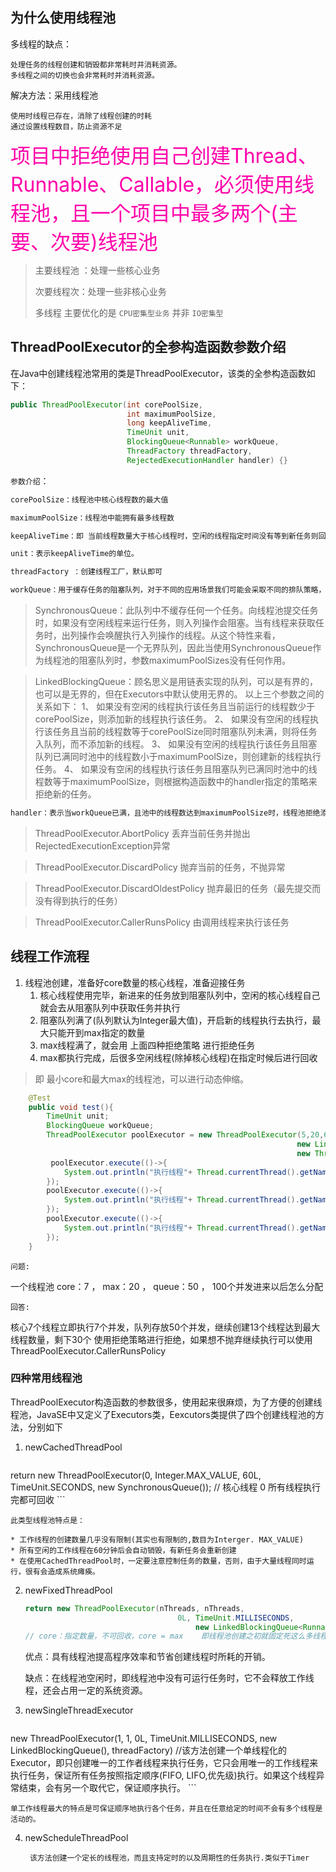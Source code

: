 ## 为什么使用线程池
多线程的缺点：  

    处理任务的线程创建和销毁都非常耗时并消耗资源。
    多线程之间的切换也会非常耗时并消耗资源。

解决方法：采用线程池

    使用时线程已存在，消除了线程创建的时耗
    通过设置线程数目，防止资源不足

<font color=ff00aa size=6>项目中拒绝使用自己创建Thread、Runnable、Callable，必须使用线程池，且一个项目中最多两个(主要、次要)线程池</font>

> 主要线程池 ：处理一些核心业务
>
> 次要线程次：处理一些非核心业务
>
> 多线程 主要优化的是  `CPU密集型业务` 并非 `IO密集型`

## ThreadPoolExecutor的全参构造函数参数介绍

在Java中创建线程池常用的类是ThreadPoolExecutor，该类的全参构造函数如下：

```java
public ThreadPoolExecutor(int corePoolSize,
                          int maximumPoolSize,
                          long keepAliveTime,
                          TimeUnit unit,
                          BlockingQueue<Runnable> workQueue,
                          ThreadFactory threadFactory,
                          RejectedExecutionHandler handler) {}
```

`参数介绍`：

```bash
corePoolSize：线程池中核心线程数的最大值

maximumPoolSize：线程池中能拥有最多线程数

keepAliveTime：即 当前线程数量大于核心线程时，空闲的线程指定时间没有等到新任务则回收。

unit：表示keepAliveTime的单位。

threadFactory ：创建线程工厂，默认即可

workQueue：用于缓存任务的阻塞队列，对于不同的应用场景我们可能会采取不同的排队策略，这就需要不同类型的阻塞队列，在线程池中常用的阻塞队列有以下2种：
```
>SynchronousQueue<Runnable>：此队列中不缓存任何一个任务。向线程池提交任务时，如果没有空闲线程来运行任务，则入列操作会阻塞。当有线程来获取任务时，出列操作会唤醒执行入列操作的线程。从这个特性来看，SynchronousQueue是一个无界队列，因此当使用SynchronousQueue作为线程池的阻塞队列时，参数maximumPoolSizes没有任何作用。

>LinkedBlockingQueue<Runnable>：顾名思义是用链表实现的队列，可以是有界的，也可以是无界的，但在Executors中默认使用无界的。
以上三个参数之间的关系如下：
1、	如果没有空闲的线程执行该任务且当前运行的线程数少于corePoolSize，则添加新的线程执行该任务。
2、	如果没有空闲的线程执行该任务且当前的线程数等于corePoolSize同时阻塞队列未满，则将任务入队列，而不添加新的线程。
3、	如果没有空闲的线程执行该任务且阻塞队列已满同时池中的线程数小于maximumPoolSize，则创建新的线程执行任务。
4、	如果没有空闲的线程执行该任务且阻塞队列已满同时池中的线程数等于maximumPoolSize，则根据构造函数中的handler指定的策略来拒绝新的任务。

```bash
handler：表示当workQueue已满，且池中的线程数达到maximumPoolSize时，线程池拒绝添加新任务时采取的策略。一般可以采取以下四种取值。
```

>ThreadPoolExecutor.AbortPolicy	丢弃当前任务并抛出RejectedExecutionException异常

>ThreadPoolExecutor.DiscardPolicy	抛弃当前的任务，不抛异常

>ThreadPoolExecutor.DiscardOldestPolicy	抛弃最旧的任务（最先提交而没有得到执行的任务）

>ThreadPoolExecutor.CallerRunsPolicy	由调用线程来执行该任务



## 线程工作流程

1. 线程池创建，准备好core数量的核心线程，准备迎接任务
	1. 核心线程使用完毕，新进来的任务放到阻塞队列中，空闲的核心线程自己就会去从阻塞队列中获取任务并执行
	2. 阻塞队列满了(队列默认为Integer最大值)，开启新的线程执行去执行，最大只能开到max指定的数量
	3. max线程满了，就会用 上面四种拒绝策略 进行拒绝任务
	4. max都执行完成，后很多空闲线程(除掉核心线程)在指定时候后进行回收

> 即 最小core和最大max的线程池，可以进行动态伸缩。



```java
    @Test
    public void test(){
        TimeUnit unit;
        BlockingQueue workQueue;
        ThreadPoolExecutor poolExecutor = new ThreadPoolExecutor(5,20,60,TimeUnit.MINUTES ,
                                                                new LinkedBlockingDeque<>(100) , Executors.defaultThreadFactory(),    											
                                                                new ThreadPoolExecutor.DiscardOldestPolicy());
         poolExecutor.execute(()->{
            System.out.println("执行线程"+ Thread.currentThread().getName());
        });
        poolExecutor.execute(()->{
            System.out.println("执行线程"+ Thread.currentThread().getName());
        });
        poolExecutor.execute(()->{
            System.out.println("执行线程"+ Thread.currentThread().getName());
        });
    }
```





`问题:`

一个线程池  core：7   ， max：20  ， queue：50   ， 100个并发进来以后怎么分配

`回答:`

核心7个线程立即执行7个并发，队列存放50个并发，继续创建13个线程达到最大线程数量，剩下30个 使用拒绝策略进行拒绝，如果想不抛弃继续执行可以使用 ThreadPoolExecutor.CallerRunsPolicy





###	四种常用线程池

ThreadPoolExecutor构造函数的参数很多，使用起来很麻烦，为了方便的创建线程池，JavaSE中又定义了Executors类，Eexcutors类提供了四个创建线程池的方法，分别如下
1. newCachedThreadPool

    ```java
return new ThreadPoolExecutor(0, Integer.MAX_VALUE,
                                          60L, TimeUnit.SECONDS,
                                      new SynchronousQueue<Runnable>());
    // 核心线程 0  所有线程执行完都可回收
    ```
    
    此类型线程池特点是：
    
    * 工作线程的创建数量几乎没有限制(其实也有限制的,数目为Interger. MAX_VALUE)
    * 所有空闲的工作线程在60分钟后会自动销毁，有新任务会重新创建
    * 在使用CachedThreadPool时，一定要注意控制任务的数量，否则，由于大量线程同时运行，很有会造成系统瘫痪。


2. newFixedThreadPool

    ```java
    return new ThreadPoolExecutor(nThreads, nThreads,
                                      0L, TimeUnit.MILLISECONDS,
                                          new LinkedBlockingQueue<Runnable>());
    // core：指定数量，不可回收，core = max    即线程池创建之初就固定死这么多线程数量，当任务数大于core 时放到队列中缓存
    ```
    
    优点：具有线程池提高程序效率和节省创建线程时所耗的开销。
    
    缺点：在线程池空闲时，即线程池中没有可运行任务时，它不会释放工作线程，还会占用一定的系统资源。


3. newSingleThreadExecutor

    ```java
new ThreadPoolExecutor(1, 1,
                                        0L, TimeUnit.MILLISECONDS,
                                        new LinkedBlockingQueue<Runnable>(),
                                        threadFactory)
    //该方法创建一个单线程化的Executor，即只创建唯一的工作者线程来执行任务，它只会用唯一的工作线程来执行任务，保证所有任务按照指定顺序(FIFO, LIFO,优先级)执行。如果这个线程异常结束，会有另一个取代它，保证顺序执行。
    ```
    
    单工作线程最大的特点是可保证顺序地执行各个任务，并且在任意给定的时间不会有多个线程是活动的。


4. newScheduleThreadPool

        该方法创建一个定长的线程池，而且支持定时的以及周期性的任务执行.类似于Timer




